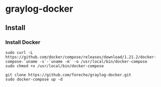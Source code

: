 # graylog-docker

## Install

### Install Docker

```shell
sudo curl -L https://github.com/docker/compose/releases/download/1.21.2/docker-compose-`uname -s`-`uname -m` -o /usr/local/bin/docker-compose
sudo chmod +x /usr/local/bin/docker-compose
```

```
git clone https://github.com/forecho/graylog-docker.git
sudo docker-compose up -d
```
